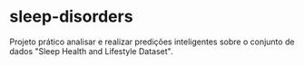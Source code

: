 # sleep-disorders
Projeto prático analisar e realizar predições inteligentes sobre o conjunto de dados "Sleep Health and Lifestyle Dataset".
